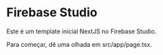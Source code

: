 # Firebase Studio

Este é um template inicial NextJS no Firebase Studio.

Para começar, dê uma olhada em src/app/page.tsx.
